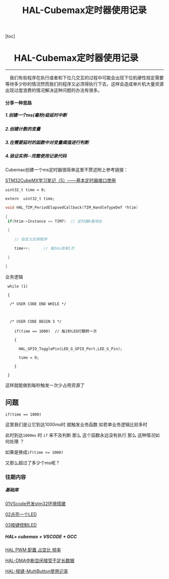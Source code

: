 ﻿---
title: HAL-Cubemax定时器使用记录
tags:
  - STM32
  - Hal
  - Cubemax
---
[toc]

# &ensp;&ensp;HAL-Cubemax定时器使用记录

---
&ensp;&ensp;我们有些程序在执行或者和下位几交互的过程中可能会出现下位机硬性规定需要等待多少秒的情况然而我们的程序又必须得执行下去，这样会造成单片机大量资源出现过度浪费的情况解决这种问题的办法有很多。

####         分享一种思路

##### 1.创建一个ms(毫秒)级延时中断 

##### 2.创建计数的变量 

##### 3.在需要延时的函数中对变量阈值进行判断

##### 4.验证实例--完整使用记录代码

Cubemax创建一个ms定时器很简单这里不赘述附上参考链接：

[STM32CubeMX学习笔记（5）——基本定时器接口使用](https://leung-manwah.blog.csdn.net/article/details/112599813)

 `uint32_t time = 0;`

`extern  uint32_t time;`

```C
void HAL_TIM_PeriodElapsedCallback(TIM_HandleTypeDef *htim)

{
 if(htim->Instance == TIM7)  // 定时器6基地址

 {

​    // 自定义应用程序

​    time++;      // 每1ms进来1次

 }

}


```

业务逻辑

```
 while (1)

 {

  /* USER CODE END WHILE */

   

  /* USER CODE BEGIN 3 */

​    if(time == 1000)  // 每1秒LED灯翻转一次

​    {

​      HAL_GPIO_TogglePin(LED_G_GPIO_Port,LED_G_Pin);

​      time = 0;

​    }

 }
```

这样就能做到每秒触发一次少占用资源了

## 问题

 `if(time == 1000)` 

这里我们是让它到达1000ms时 就触发业务函数 如若单业务逻辑比较多时 

此时到达`1000ms` 时 `if` 来不及判断 那么  这个函数永远没有执行 那么 这种情况如何处理 ？

如果是换成`if(time >= 1000)` 

又那么超过了多少个ms呢？


### 往期内容

##### 基础库

[01VScode开发stm32环境搭建](https://blog.csdn.net/xiaodududao/article/details/136256152?spm=1001.2014.3001.5501)

[02点亮一个LED](https://blog.csdn.net/xiaodududao/article/details/136317917?spm=1001.2014.3001.5501)

[03按键控制LED](https://blog.csdn.net/xiaodududao/article/details/136410063)

##### HAL+ cubemax + VSCODE + GCC

[HAL PWM 配置 占空比 频率](https://blog.csdn.net/xiaodududao/article/details/138500109)

[HAL-DMA中断空闲接受不定长数据](https://blog.csdn.net/xiaodududao/article/details/139830816)

[HAL-按键-MultiButton使用记录](https://blog.csdn.net/xiaodududao/article/details/139879692)

